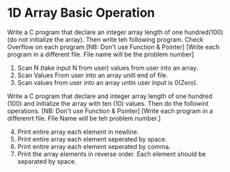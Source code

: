 # 1D Array Basic Operation
Write a C program that declare an integer array length of one hundred(100) (do not initialize the array).
Then write teh following program. Check Overflow on each program [NB: Don't use Function & Pointer] [Write each program in a different file. 
FIle name will be the problem number]
1. Scan N (take input N from user) values from user into an array.
2. Scan Values From user into an array unitl end of file.
3. Scan values from user into an array untin user input is 0(Zero).

Write a C program that declare and integer array length of one hundred (100) and initialize the array with ten (10) values. Then do the followint operations. [NB: Don't use Function & Pointer] [Write each program in a differenrt file. FIle Name will be teh problem number.]

4. Print entire array each element in newline.
5. Print entire array each element seperated by space.
6. Print entire array each element seperated by comma.
7. Print the array elements in reverse order. Each element should be separated by space.

